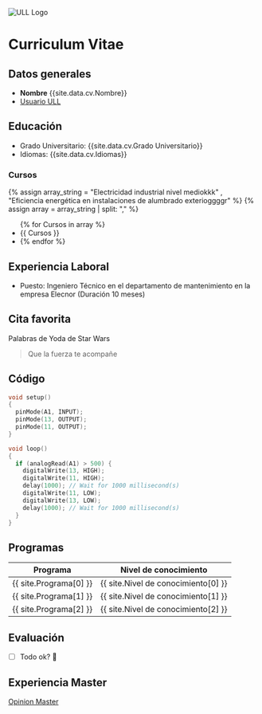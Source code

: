![ULL Logo](https://www.ull.es/portal/noticias/wp-content/uploads/sites/13/2018/04/ull-nuevo-logo.jpg)

# Curriculum Vitae
## Datos generales
* **Nombre** {{site.data.cv.Nombre}}
* [Usuario ULL](https://campusdoctoradoyposgrado.ull.es/user/profile.php?id=34035)

## Educación
* Grado Universitario: {{site.data.cv.Grado Universitario}}
* Idiomas: {{site.data.cv.Idiomas}}

### Cursos
{% assign array_string = "Electricidad industrial nivel mediokkk" , "Eficiencia energética en instalaciones de alumbrado exterioggggr" %} 
{% assign array = array_string | split: "," %}
<ul>
  {% for Cursos in array %}
    <li>{{ Cursos }}<li>
  {% endfor %}
</ul>

## Experiencia Laboral
* Puesto: Ingeniero Técnico en el departamento de mantenimiento en la empresa Elecnor (Duración 10 meses)

## Cita favorita
Palabras de Yoda de Star Wars
> Que la fuerza te acompañe

## Código 
``` C++
void setup()
{
  pinMode(A1, INPUT);
  pinMode(13, OUTPUT);
  pinMode(11, OUTPUT);
}

void loop()
{
  if (analogRead(A1) > 500) {
    digitalWrite(13, HIGH);
    digitalWrite(11, HIGH);
    delay(1000); // Wait for 1000 millisecond(s)
    digitalWrite(11, LOW);
    digitalWrite(13, LOW);
    delay(1000); // Wait for 1000 millisecond(s)
  }
}
```
## Programas
<!-- if site.Programa = "Programa" -->
<!-- if site.Programa = "Nivel de conocimiento" -->
|Programa|Nivel de conocimiento|
|--------|--------|
|{{ site.Programa[0] }}|{{ site.Nivel de conocimiento[0] }}|
|{{ site.Programa[1] }}|{{ site.Nivel de conocimiento[1] }}|
|{{ site.Programa[2] }}|{{ site.Nivel de conocimiento[2] }}|

## Evaluación
- [ ] Todo ok? :call_me_hand:

## Experiencia Master
[Opinion Master](https://github.com/ULL-MFP-AET-2021/p02-t0-aprender-markdown-sergiogonzalezamaro/blob/main/master.md)

